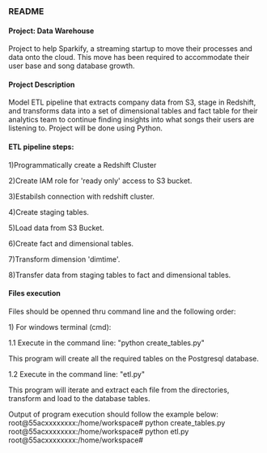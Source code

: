 <h3>README</h3>

<h4>Project: Data Warehouse</h4>
<p>Project to help Sparkify, a streaming startup to move their processes and data onto the cloud. This move has been required to accommodate their user base and song database growth. </p>

<h4>Project Description</h4>
<p>Model ETL pipeline that extracts company data from S3, stage in Redshift, and transforms data into a set of dimensional tables and fact table for their analytics team to continue finding insights into what songs their users are listening to. Project will be done using Python.</p>

<h4>ETL pipeline steps:</h4>
<p>1)Programmatically create a Redshift Cluster</p>
<p>2)Create IAM role for 'ready only' access to S3 bucket.</p> 
<p>3)Estabilsh connection with redshift cluster.</p>
<p>4)Create staging tables.</p>
<p>5)Load data from S3 Bucket.</p>
<p>6)Create fact and dimensional tables.</p>
<p>7)Transform dimension 'dimtime'.</p>
<p>8)Transfer data from staging tables to fact and dimensional tables.</p>

<h4>Files execution</h4>
<p>Files should be openned thru command line and the following order:</p>
<p>1) For windows terminal (cmd):</p>	

<p>1.1 Execute in the command line: "python create_tables.py"</p> 
<p>This program will create all the required tables on the Postgresql database.</p>

<p>1.2 Execute in the command line: "etl.py"</p> 
<p>This program will iterate and extract each file from the directories, transform and load to the database tables.</p>
<p>
Output of program execution should follow the example below:
root@55acxxxxxxxx:/home/workspace# python create_tables.py
root@55acxxxxxxxx:/home/workspace# python etl.py
root@55acxxxxxxxx:/home/workspace# </p>

